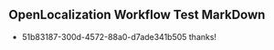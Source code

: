 ## OpenLocalization Workflow Test MarkDown
* 51b83187-300d-4572-88a0-d7ade341b505 thanks!

<!--HONumber=Jul16_HO5-->


